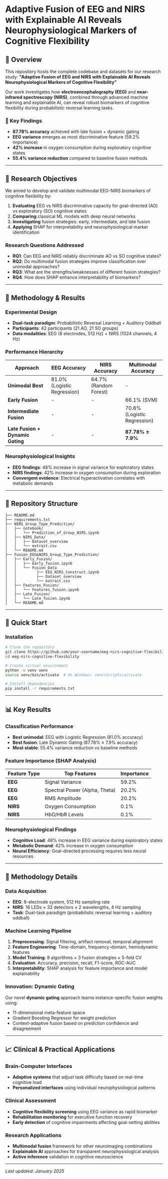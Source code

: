 # Adaptive Fusion of EEG and NIRS with Explainable AI Reveals Neurophysiological Markers of Cognitive Flexibility

## 🧠 Overview

This repository hosts the complete codebase and datasets for our research study: **"Adaptive Fusion of EEG and NIRS with Explainable AI Reveals Neurophysiological Markers of Cognitive Flexibility"**

Our work investigates how **electroencephalography (EEG)** and **near-infrared spectroscopy (NIRS)**, combined through advanced machine learning and explainable AI, can reveal robust biomarkers of cognitive flexibility during probabilistic reversal learning tasks.

### 🎯 Key Findings
- **87.78% accuracy** achieved with late fusion + dynamic gating
- **EEG variance** emerges as most discriminative feature (59.2% importance)
- **42% increase** in oxygen consumption during exploratory cognitive states
- **55.4% variance reduction** compared to baseline fusion methods

---

## 🎯 Research Objectives

We aimed to develop and validate multimodal EEG-NIRS biomarkers of cognitive flexibility by:

1. **Evaluating** EEG vs NIRS discriminative capacity for goal-directed (AO) vs exploratory (SO) cognitive states
2. **Comparing** classical ML models with deep neural networks
3. **Investigating** fusion strategies: early, intermediate, and late fusion
4. **Applying** SHAP for interpretability and neurophysiological marker identification

### Research Questions Addressed
- **RQ1**: Can EEG and NIRS reliably discriminate AO vs SO cognitive states?
- **RQ2**: Do multimodal fusion strategies improve classification over unimodal approaches?
- **RQ3**: What are the strengths/weaknesses of different fusion strategies?
- **RQ4**: How does SHAP enhance interpretability of biomarkers?

---

## 🔄 Methodology & Results

### Experimental Design
- **Dual-task paradigm**: Probabilistic Reversal Learning + Auditory Oddball
- **Participants**: 42 participants (21 AO, 21 SO groups)
- **Data modalities**: EEG (8 electrodes, 512 Hz) + NIRS (1024 channels, 4 Hz)

### Performance Hierarchy
| Approach | EEG Accuracy | NIRS Accuracy | Multimodal Accuracy |
|----------|--------------|---------------|-------------------|
| **Unimodal Best** | 81.0% (Logistic Regression) | 64.7% (Random Forest) | - |
| **Early Fusion** | - | - | 66.1% (SVM) |
| **Intermediate Fusion** | - | - | 70.6% (Logistic Regression) |
| **Late Fusion + Dynamic Gating** | - | - | **87.78% ± 7.9%** |

### Neurophysiological Insights
- **EEG findings**: 48% increase in signal variance for exploratory states
- **NIRS findings**: 42% increase in oxygen consumption during exploration
- **Convergent evidence**: Electrical hyperactivation correlates with metabolic demands

---

## 📁 Repository Structure

```
├── README.md
├── requirements.txt                     
├── NIRS_Group_Type_Prediction/
│   ├── notebook/
│   │   └── Prediction_of_Group_NIRS.ipynb
│   ├── NIRS_Data/
│   │   ├── Dataset_overview
│   │   └── extrait.csv
│   └── README.md
├── Fusion_EEG&NIRS_Group_Type_Prediction/
│   ├── Early_Fusion/
│   │   ├── Early_fusion.ipynb
│   │   └── Fusion_Data
│   │         ├── EEG_NIRS_Construct.ipynb
│   │         ├── Dataset_overview
│   │         └── extrait.csv       
│   ├── Features_Fusion/
│   │   └── Features_fusion.ipynb     
│   ├── Late_Fusion/
│   │   └── Late_fusion.ipynb
│   └── README.md

```

---

## 🚀 Quick Start

### Installation
```bash
# Clone the repository
git clone https://github.com/your-username/eeg-nirs-cognitive-flexibility.git
cd eeg-nirs-cognitive-flexibility

# Create virtual environment
python -m venv venv
source venv/bin/activate  # On Windows: venv\Scripts\activate

# Install dependencies
pip install -r requirements.txt
```
---

## 📊 Key Results

### Classification Performance
- **Best unimodal**: EEG with Logistic Regression (81.0% accuracy)
- **Best fusion**: Late Dynamic Gating (87.78% ± 7.9% accuracy)
- **Most stable**: 55.4% variance reduction vs baseline methods

### Feature Importance (SHAP Analysis)
| Feature Type | Top Features | Importance |
|-------------|-------------|------------|
| **EEG** | Signal Variance | 59.2% |
| **EEG** | Spectral Power (Alpha, Theta) | 20.2% |
| **EEG** | RMS Amplitude | 20.2% |
| **NIRS** | Oxygen Consumption | 0.1% |
| **NIRS** | HbO/HbR Levels | 0.1% |

### Neurophysiological Findings
- **Cognitive Load**: 48% increase in EEG variance during exploratory states
- **Metabolic Demand**: 42% increase in oxygen consumption
- **Neural Efficiency**: Goal-directed processing requires less neural resources

---

## 🔬 Methodology Details

### Data Acquisition
- **EEG**: 8-electrode system, 512 Hz sampling rate
- **NIRS**: 16 LEDs × 32 detectors × 2 wavelengths, 4 Hz sampling
- **Task**: Dual-task paradigm (probabilistic reversal learning + auditory oddball)

### Machine Learning Pipeline
1. **Preprocessing**: Signal filtering, artifact removal, temporal alignment
2. **Feature Engineering**: Time-domain, frequency-domain, hemodynamic features
3. **Model Training**: 8 algorithms × 3 fusion strategies × 5-fold CV
4. **Evaluation**: Accuracy, precision, recall, F1-score, ROC-AUC
5. **Interpretability**: SHAP analysis for feature importance and model explainability

### Innovation: Dynamic Gating
Our novel **dynamic gating** approach learns instance-specific fusion weights using:
- 11-dimensional meta-feature space
- Gradient Boosting Regressor for weight prediction
- Context-adaptive fusion based on prediction confidence and disagreement

---

## 📈 Clinical & Practical Applications

### Brain-Computer Interfaces
- **Adaptive systems** that adjust task difficulty based on real-time cognitive load
- **Personalized interfaces** using individual neurophysiological patterns

### Clinical Assessment
- **Cognitive flexibility screening** using EEG variance as rapid biomarker
- **Rehabilitation monitoring** for executive function recovery
- **Early detection** of cognitive impairments affecting goal-setting abilities

### Research Applications
- **Multimodal fusion** framework for other neuroimaging combinations
- **Explainable AI** approaches for transparent neurophysiological analysis
- **Active inference** validation in cognitive neuroscience

---


*Last updated: January 2025*
